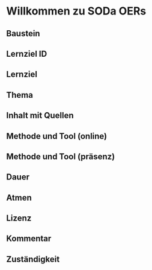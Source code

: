 <!--

author: Canan Hastik  
email:    
version:  v1
language: DE

icon:     https://raw.githubusercontent.com/chastik/Beratung_Dateityp_Bild/refs/heads/main/SODa-Logo_full.svg

link:     https://github.com/chastik/Spielplatz/blob/main/soda.css

comment:  WissKi SODA OERs

-->

  Willkommen zu SODa OERs 
==========================

## Baustein	

## Lernziel ID	

## Lernziel	

## Thema	

## Inhalt mit Quellen	

## Methode und Tool (online)	

## Methode und Tool (präsenz)	

## Dauer	

## Atmen	

## Lizenz

## Kommentar

## Zuständigkeit																	
															
															
